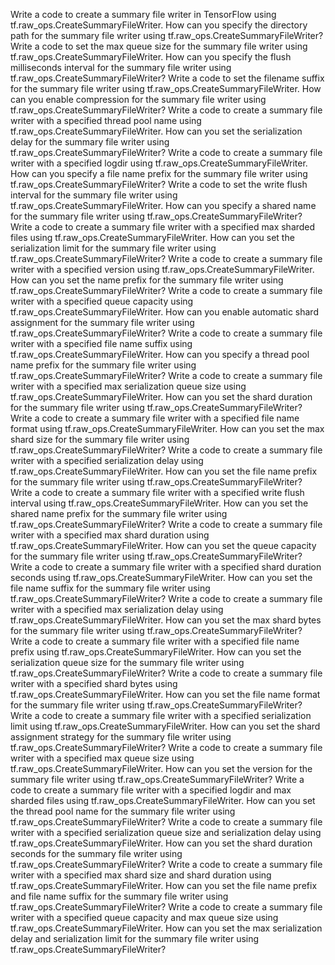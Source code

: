 Write a code to create a summary file writer in TensorFlow using tf.raw_ops.CreateSummaryFileWriter.
How can you specify the directory path for the summary file writer using tf.raw_ops.CreateSummaryFileWriter?
Write a code to set the max queue size for the summary file writer using tf.raw_ops.CreateSummaryFileWriter.
How can you specify the flush milliseconds interval for the summary file writer using tf.raw_ops.CreateSummaryFileWriter?
Write a code to set the filename suffix for the summary file writer using tf.raw_ops.CreateSummaryFileWriter.
How can you enable compression for the summary file writer using tf.raw_ops.CreateSummaryFileWriter?
Write a code to create a summary file writer with a specified thread pool name using tf.raw_ops.CreateSummaryFileWriter.
How can you set the serialization delay for the summary file writer using tf.raw_ops.CreateSummaryFileWriter?
Write a code to create a summary file writer with a specified logdir using tf.raw_ops.CreateSummaryFileWriter.
How can you specify a file name prefix for the summary file writer using tf.raw_ops.CreateSummaryFileWriter?
Write a code to set the write flush interval for the summary file writer using tf.raw_ops.CreateSummaryFileWriter.
How can you specify a shared name for the summary file writer using tf.raw_ops.CreateSummaryFileWriter?
Write a code to create a summary file writer with a specified max sharded files using tf.raw_ops.CreateSummaryFileWriter.
How can you set the serialization limit for the summary file writer using tf.raw_ops.CreateSummaryFileWriter?
Write a code to create a summary file writer with a specified version using tf.raw_ops.CreateSummaryFileWriter.
How can you set the name prefix for the summary file writer using tf.raw_ops.CreateSummaryFileWriter?
Write a code to create a summary file writer with a specified queue capacity using tf.raw_ops.CreateSummaryFileWriter.
How can you enable automatic shard assignment for the summary file writer using tf.raw_ops.CreateSummaryFileWriter?
Write a code to create a summary file writer with a specified file name suffix using tf.raw_ops.CreateSummaryFileWriter.
How can you specify a thread pool name prefix for the summary file writer using tf.raw_ops.CreateSummaryFileWriter?
Write a code to create a summary file writer with a specified max serialization queue size using tf.raw_ops.CreateSummaryFileWriter.
How can you set the shard duration for the summary file writer using tf.raw_ops.CreateSummaryFileWriter?
Write a code to create a summary file writer with a specified file name format using tf.raw_ops.CreateSummaryFileWriter.
How can you set the max shard size for the summary file writer using tf.raw_ops.CreateSummaryFileWriter?
Write a code to create a summary file writer with a specified serialization delay using tf.raw_ops.CreateSummaryFileWriter.
How can you set the file name prefix for the summary file writer using tf.raw_ops.CreateSummaryFileWriter?
Write a code to create a summary file writer with a specified write flush interval using tf.raw_ops.CreateSummaryFileWriter.
How can you set the shared name prefix for the summary file writer using tf.raw_ops.CreateSummaryFileWriter?
Write a code to create a summary file writer with a specified max shard duration using tf.raw_ops.CreateSummaryFileWriter.
How can you set the queue capacity for the summary file writer using tf.raw_ops.CreateSummaryFileWriter?
Write a code to create a summary file writer with a specified shard duration seconds using tf.raw_ops.CreateSummaryFileWriter.
How can you set the file name suffix for the summary file writer using tf.raw_ops.CreateSummaryFileWriter?
Write a code to create a summary file writer with a specified max serialization delay using tf.raw_ops.CreateSummaryFileWriter.
How can you set the max shard bytes for the summary file writer using tf.raw_ops.CreateSummaryFileWriter?
Write a code to create a summary file writer with a specified file name prefix using tf.raw_ops.CreateSummaryFileWriter.
How can you set the serialization queue size for the summary file writer using tf.raw_ops.CreateSummaryFileWriter?
Write a code to create a summary file writer with a specified shard bytes using tf.raw_ops.CreateSummaryFileWriter.
How can you set the file name format for the summary file writer using tf.raw_ops.CreateSummaryFileWriter?
Write a code to create a summary file writer with a specified serialization limit using tf.raw_ops.CreateSummaryFileWriter.
How can you set the shard assignment strategy for the summary file writer using tf.raw_ops.CreateSummaryFileWriter?
Write a code to create a summary file writer with a specified max queue size using tf.raw_ops.CreateSummaryFileWriter.
How can you set the version for the summary file writer using tf.raw_ops.CreateSummaryFileWriter?
Write a code to create a summary file writer with a specified logdir and max sharded files using tf.raw_ops.CreateSummaryFileWriter.
How can you set the thread pool name for the summary file writer using tf.raw_ops.CreateSummaryFileWriter?
Write a code to create a summary file writer with a specified serialization queue size and serialization delay using tf.raw_ops.CreateSummaryFileWriter.
How can you set the shard duration seconds for the summary file writer using tf.raw_ops.CreateSummaryFileWriter?
Write a code to create a summary file writer with a specified max shard size and shard duration using tf.raw_ops.CreateSummaryFileWriter.
How can you set the file name prefix and file name suffix for the summary file writer using tf.raw_ops.CreateSummaryFileWriter?
Write a code to create a summary file writer with a specified queue capacity and max queue size using tf.raw_ops.CreateSummaryFileWriter.
How can you set the max serialization delay and serialization limit for the summary file writer using tf.raw_ops.CreateSummaryFileWriter?